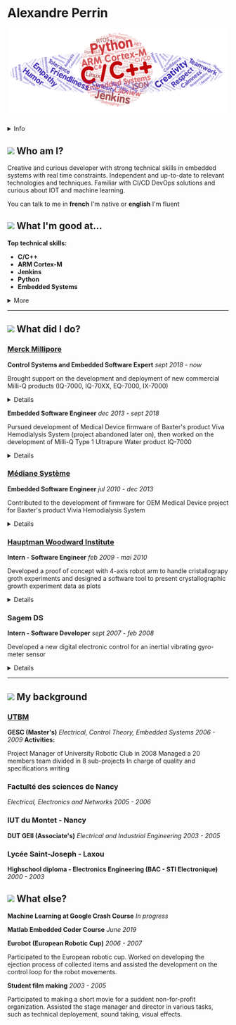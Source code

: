 
# Alexandre Perrin

![](/imgs/skillcloud.png)

<details><summary>Info</summary>

34 years old

![](imgs/baby-carriage.png) 07-05-1985 / Nancy - France

![](imgs/email.png) [alexandreperr@gmail.com](mailto:alexandreperr@gmail.com)

![](imgs/car.png) Yes

![](imgs/phone.png) +33(0)6 52 00 84 81

![](imgs/linkedin.png) https://www.linkedin.com/in/alexandre-perrin-90976443/


</details>


## ![](https://fonts.gstatic.com/s/i/materialiconsround/person/v1/24px.svg) Who am I? 

Creative and curious developer with strong technical skills in embedded systems with real time constraints. 
Independent and up-to-date to relevant technologies and techniques. 
Familiar with CI/CD DevOps solutions and curious about IOT and machine learning.


You can talk to me in 
**french** I'm native
 or 
**english** I'm fluent

## ![](https://fonts.gstatic.com/s/i/materialiconsround/how_to_reg/v1/24px.svg) What I'm good at...


**Top technical skills:**
* **C/C++**
* **ARM Cortex-M**
* **Jenkins**
* **Python**
* **Embedded Systems**

<details><summary>More</summary>

* **Real-Time**
* **Software Architecture**
* **CI/CD**
* **Linux**
* **Integration**
* **Test Automation**
* **RTOS**
* **LabVIEW**
* **Jupyter**
* **Simulink**
* **JSON**
* **Debugging**
* **Driver**
* **Scripting**
* **Lauterbach**
* **Matlab**
* **C#**
* **Control Systems**
* **Comm Protocols**
* **Testing**
* **Medical Devices**
* **.NET**
* **Artifactory**
* **DSP**
* **DevOps**
* **Control Theory**
* **dSPACE**
* **Robotics**
* **Bluetooth**
* **Electronics**
* **BLE**

</details>

---
## ![](https://fonts.gstatic.com/s/i/materialiconsround/work/v1/24px.svg) What did I do? 

### [Merck Millipore](http://www.merckmillipore.com)

**Control Systems and Embedded Software Expert** *sept 2018 - now*

Brought support on the development and deployment of new commercial Milli-Q products (IQ-7000, IQ-70XX, EQ-7000, IX-7000) 

<details><summary>Details</summary>

* wrote functional and design specifications
* contributed to baremetal <b>real-time</b> firmware and <b>linux</b> services development and maintenance
* contributed to <b>CI/CD</b> platform improvement (<b>Jenkins</b>, <b>Artifactory</b>, Conan)
* contributed to firmware maintenance

<details><summary>Work</summary>

* Baremetal ARM micro-controllers (STM32) development in C
    * contributed to the development of the central water process unit firmware based on an OS-less event driven solution (publish-subscibe pattern)
    * contributed to firmware maintenance
* Linux development c/c++
    * developed applications to communicate with process dedicated micro-controllers
    * developed a File System in User Space
    * contributed to improvement and bug fixes of core server application
* Python development of scripts and libraries
    * C code generation tool based on COGapp <b>python</b> library
    * CFFI wrappers to test c code with pytest
    * diagnostic toolbox for developers
* Deployment assessment of Continuous Integration/Delivery on Jenkins server
    * usage of <b>Jenkins</b> pipelines and <b>jenkins</b>file script
    * evaluated a <b>c/c++</b> package dependency manager (conan)
    * evaluated the usage of an artifact server (<b>Artifactory</b>)
    * deployed pipelines for firmwares development branches (test undergoing)
* Deployed a Jupyter notebook server as sandbox for R&D team
    * Wrote interactive documentations on <b>Jupyter</b> notebook about code implementation to quickly pass knowledge to new developers
    * Writing investigations, development and deployment journals in notebook

</details>
</details>

**Embedded Software Engineer** *dec 2013 - sept 2018*

Pursued development of Medical Device firmware of Baxter's product Viva Hemodialysis System (project abandoned later on), then worked on the development of Milli-Q Type 1 Ultrapure Water product IQ-7000

<details><summary>Details</summary>

* wrote functional and design specifications
* developed multiple <b>real-time</b> devices firmwares
* contributed to firmware maintenance

<details><summary>Work</summary>

* Bare metal ARM micro-controllers (STM32) development in C
    * developed a low memory footprint RFID ISO15693 protocol stack
    * developed application firmware of new Milli-Q A10 TOC (Total Organic Carbon) monitor device
* Linux development c/c++
    * contributed to application services design, development and maintenance

</details>
</details>

    


### [Médiane Système](https://www.medianesysteme.com)

    
**Embedded Software Engineer** *jul 2010 - dec 2013*

Contributed to the development of firmware for OEM Medical Device project for Baxter's product Vivia Hemodialysis System

<details><summary>Details</summary>

* developed Proof Of Concept tools (<b>C#</b> / <b>LabVIEW</b>)
* wrote risk assessment with Software of Unknown Pedigree/Commercial off-the-shelf software
* wrote Functional and Software Design Specifications, and software validation protocol (Installation/Operational Qualification)
* contributed to embedded firmware development
* participated to EMC and ESD tests for medical certification at TÜV in Straubing, Germany


</details>
</details>


### [Hauptman Woodward Institute](https://hwi.buffalo.edu)

    
**Intern - Software Engineer** *feb 2009 - mai 2010*

Developed a proof of concept with 4-axis robot arm to handle cristallograpy groth experiments and designed a software tool to present crystallographic growth experiment data as plots

<details><summary>Details</summary>

* programmed Epson robot (SCARA) arm routines with Visual Basic <b>.NET</b> user interface
* designed mechanical tray and a pick-up tool prototype to handle samples
* developed a GUI to plot experiment results into charts and compute non-linear fit curves


</details>
</details>


### Sagem DS

    
**Intern - Software Developer** *sept 2007 - feb 2008*

Developed a new digital electronic control for an inertial vibrating gyro-meter sensor

<details><summary>Details</summary>

* optimized and redesigned the existing system to reduce cost and improve performances
* simulated different solutions on <b>MatLab</b> / <b>Simulink</b>
* developed the chosen Real Time solution on DSC Microchip platform <b>dsP</b>IC33
* appraised final results and compared performances


</details>
</details>

---
## ![](https://fonts.gstatic.com/s/i/materialiconsround/school/v1/24px.svg) My background 
### [UTBM](https://www.utbm.fr/)

**GESC (Master's)**
*Electrical, Control Theory, Embedded Systems*
*2006 - 2009*
**Activities:**

Project Manager of University Robotic Club in 2008 
Managed a 20 members team divided in 8 sub-projects
In charge of quality and specifications writing


### Factulté des sciences de Nancy

*Electrical, Electronics and Networks*
*2005 - 2006*

### IUT du Montet - Nancy

**DUT GEII (Associate's)**
*Electrical and Industrial Engineering*
*2003 - 2005*

### Lycée Saint-Joseph - Laxou

**Highschool diploma - Electronics Engineering (BAC - STI Electronique)**
*2000 - 2003*


## ![](https://fonts.gstatic.com/s/i/materialiconsround/favorite/v1/24px.svg) What else? 
**Machine Learning at Google Crash Course** *In progress*


</details>
</details>

**Matlab Embedded Coder Course** *June 2019*


</details>
</details>

**Eurobot (European Robotic Cup)** *2006 - 2007*

Participated to the European robotic cup. 
Worked on developing the ejection process of collected items and assisted the development on the control loop for the robot movements.


</details>
</details>

**Student film making** *2003 - 2005*

Participated to making a short movie for a suddent non-for-profit organization. 
Assisted the stage manager and director in various tasks, such as technical deployement, sound taking, visual effects.

</details>
</details>

